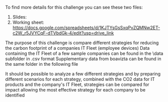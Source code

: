 To find more details for this challenge you can see these two files:
1. Slides: 
2. Working sheet: https://docs.google.com/spreadsheets/d/1KJTYsGsSxqPvZQMNw2ET-c2W_r5JVYCqF-dTVbdGk-4/edit?usp=drive_link

The purpose of this challenge is compare different strategies for reducing the carbon footprint of a companies IT Fleet (employee devices)
Data containing the IT Fleet of a few sample companies can be found in the \data subfolder in .csv format
Supplementary data from boavizta can be found in the same folder in the following file

It should be possible to analyze a few different strategies and by preparing different scenarios for each strategy, combined with the CO2 data for IT products and the company's IT Fleet, strategies can be compared for impact allowing the most effective strategy for each company to be identified